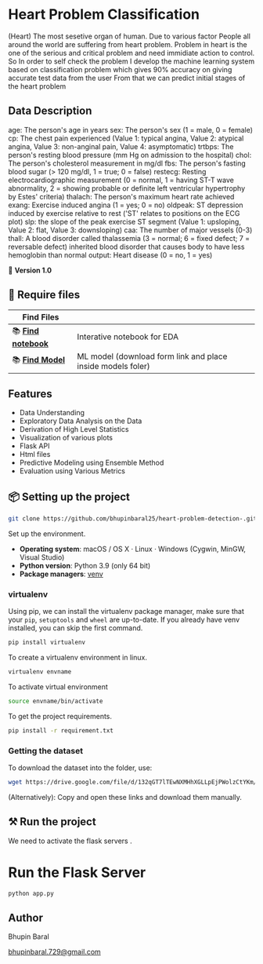 # Heart Problem Classification 

(Heart) The most sesetive organ of human. Due to various factor People all around the world are suffering from heart problem. Problem in heart is the one of the serious and critical problem and need immidiate action to control. 
So In order to self check the problem I develop the machine learning system based on classification problem which gives 90% accuracy on giving accurate test data from the user From that we can predict initial stages of the heart problem 

## Data Description

age: The person's age in years 
sex: The person's sex (1 = male, 0 = female) 
cp: The chest pain experienced (Value 1: typical angina, Value 2: atypical angina, Value 3: non-anginal pain, Value 4: asymptomatic) 
trtbps: The person's resting blood pressure (mm Hg on admission to the hospital) chol: The person's cholesterol measurement in mg/dl 
fbs: The person's fasting blood sugar (> 120 mg/dl, 1 = true; 0 = false) 
restecg: Resting electrocardiographic measurement (0 = normal, 1 = having ST-T wave abnormality, 2 = showing probable or definite left ventricular hypertrophy by Estes' criteria) thalach: The person's maximum heart rate achieved exang: Exercise induced angina (1 = yes; 0 = no) 
oldpeak: ST depression induced by exercise relative to rest ('ST' relates to positions on the ECG plot) 
slp: the slope of the peak exercise ST segment (Value 1: upsloping, Value 2: flat, Value 3: downsloping) 
caa: The number of major vessels (0-3) 
thall: A blood disorder called thalassemia (3 = normal; 6 = fixed defect; 7 = reversable defect) inherited blood disorder that causes body to have less hemoglobin than normal 
output: Heart disease (0 = no, 1 = yes)

💫 **Version 1.0**
## 📖 Require files

| Find Files                 |                                                                |
| -------------------------- | -------------------------------------------------------------- |
| 📚 **[Find notebook]**     |  Interative notebook for EDA                                   |
| 📚 **[Find Model]**        | ML model (download form link and place inside models foler)    |

[Find Model]:https://drive.google.com/file/d/1enVuG9CPkBeqcP97yoTaTGlEdzVbfIGC/view?usp=sharing
[Find notebook]:https://drive.google.com/file/d/1R0xSEuEqXJxQWMe-BlwJusBcElOtRYLU/view?usp=sharing

## Features

- Data Understanding
- Exploratory Data Analysis on the Data
- Derivation of High Level Statistics
- Visualization of various plots
- Flask API
- Html files
- Predictive Modeling using Ensemble Method
- Evaluation using Various Metrics

## 📦 Setting up the project
```bash
git clone https://github.com/bhupinbaral25/heart-problem-detection-.git
```
Set up the environment.

- **Operating system**: macOS / OS X · Linux · Windows (Cygwin, MinGW, Visual
  Studio)
- **Python version**: Python 3.9 (only 64 bit)
- **Package managers**: [venv]

[venv]: https://docs.python.org/3/library/venv.html

### virtualenv

Using pip, we can install the virtualenv package manager, make sure that
your `pip`, `setuptools` and `wheel` are up-to-date. If you already have 
venv installed, you can skip the first command.

```bash
pip install virtualenv
```
To create a virtualenv environment in linux.
```bash
virtualenv envname
```
To activate virtual environment 
```bash
source envname/bin/activate
```
To get the project requirements.
```bash
pip install -r requirement.txt
```
### Getting the dataset

To download the dataset into the folder, use:
```bash
wget https://drive.google.com/file/d/132qGT7lTEwNXMHhXGLLpEjPWolzCtYKm/view?usp=sharing heart.csv
```
(Alternatively): Copy and open these links and download them manually.

## ⚒ Run the project

We need to activate the flask servers . 

# Run the Flask Server
```bash
python app.py
```

## Author 
Bhupin Baral

bhupinbaral.729@gmail.com



